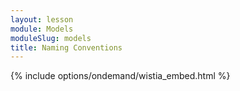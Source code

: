 ```yaml
---
layout: lesson
module: Models
moduleSlug: models
title: Naming Conventions
---
```


{% include options/ondemand/wistia_embed.html %}